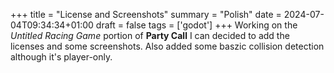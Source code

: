 +++
title = "License and Screenshots"
summary = "Polish"
date = 2024-07-04T09:34:34+01:00
draft = false
tags = ['godot']
+++
Working on the *Untitled Racing Game* portion of **Party Call** I can decided to add the licenses and some screenshots.
Also added some baszic collision detection although it's player-only.
```

```
